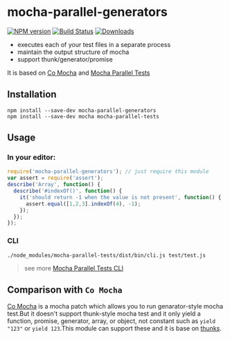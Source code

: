 # mocha-parallel-generators
[![NPM version][npm-image]][npm-url]
[![Build Status][travis-image]][travis-url]
[![Downloads][downloads-image]][downloads-url]

- executes each of your test files in a separate process  
- maintain the output structure of mocha
- support thunk/generator/promise

It is based on [Co Mocha](https://github.com/blakeembrey/co-mocha) and [Mocha Parallel Tests](https://github.com/mocha-parallel/mocha-parallel-tests)



## Installation

```
npm install --save-dev mocha-parallel-generators
npm install --save-dev mocha mocha-parallel-tests
```



## Usage
### In your editor:
```js
require('mocha-parallel-generators'); // just require this module
var assert = require('assert');
describe('Array', function() {
  describe('#indexOf()', function() {
    it('should return -1 when the value is not present', function() {
      assert.equal([1,2,3].indexOf(4), -1);
    });
  });
});
```

### CLI
```
./node_modules/mocha-parallel-tests/dist/bin/cli.js test/test.js 
```

> see more [Mocha Parallel Tests CLI](https://github.com/mocha-parallel/mocha-parallel-tests/blob/master/README.md#cli)




## Comparison with `Co Mocha`
[Co Mocha](https://github.com/blakeembrey/co-mocha) is a mocha patch which allows you to run genarator-style mocha test.But it doesn't support thunk-style mocha test and it only yield a function, promise, generator, array, or object, not constant such as `yield "123"` or `yield 123`.This module can support these and it is base on [thunks](https://github.com/thunks/thunks).



[npm-url]: https://npmjs.org/package/mocha-parallel-generators
[npm-image]: http://img.shields.io/npm/v/mocha-parallel-generators.svg

[travis-url]: https://travis-ci.org/gaohuifeng/mocha-parallel-generators
[travis-image]: https://travis-ci.org/gaohuifeng/mocha-parallel-generators.svg?branch=master

[downloads-url]: https://npmjs.org/package/mocha-parallel-generators
[downloads-image]: https://img.shields.io/github/downloads/atom/atom/latest/total.svg

